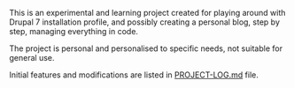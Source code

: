 This is an experimental and learning project created for playing around with
Drupal 7 installation profile, and possibly creating a personal blog, step by
step, managing everything in code.

The project is personal and personalised to specific needs, not suitable for
general use.

Initial features and modifications are listed in [PROJECT-LOG.md](./PROJECT-LOG.md)
file.

